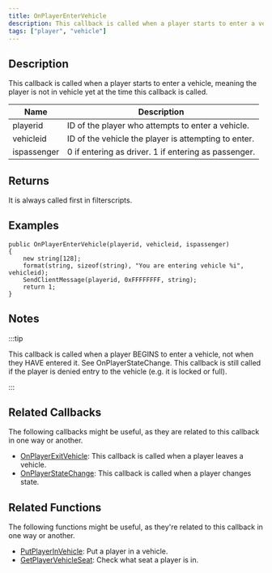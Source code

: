 ```yaml
---
title: OnPlayerEnterVehicle
description: This callback is called when a player starts to enter a vehicle, meaning the player is not in vehicle yet at the time this callback is called.
tags: ["player", "vehicle"]
---
```


## Description

This callback is called when a player starts to enter a vehicle, meaning the player is not in vehicle yet at the time this callback is called.

| Name        | Description                                          |
| ----------- | ---------------------------------------------------- |
| playerid    | ID of the player who attempts to enter a vehicle.    |
| vehicleid   | ID of the vehicle the player is attempting to enter. |
| ispassenger | 0 if entering as driver. 1 if entering as passenger. |

## Returns

It is always called first in filterscripts.

## Examples

```pawn
public OnPlayerEnterVehicle(playerid, vehicleid, ispassenger)
{
    new string[128];
    format(string, sizeof(string), "You are entering vehicle %i", vehicleid);
    SendClientMessage(playerid, 0xFFFFFFFF, string);
    return 1;
}
```

## Notes

:::tip

This callback is called when a player BEGINS to enter a vehicle, not when they HAVE entered it. See OnPlayerStateChange. This callback is still called if the player is denied entry to the vehicle (e.g. it is locked or full).

:::

## Related Callbacks

The following callbacks might be useful, as they are related to this callback in one way or another.

- [OnPlayerExitVehicle](OnPlayerExitVehicle): This callback is called when a player leaves a vehicle. 
- [OnPlayerStateChange](OnPlayerStateChange): This callback is called when a player changes state. 

## Related Functions

The following functions might be useful, as they're related to this callback in one way or another. 

- [PutPlayerInVehicle](../functions/PutPlayerInVehicle): Put a player in a vehicle.
- [GetPlayerVehicleSeat](../functions/GetPlayerVehicleSeat): Check what seat a player is in.
